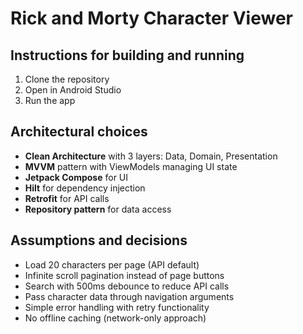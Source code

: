 # Rick and Morty Character Viewer

## Instructions for building and running

1. Clone the repository
2. Open in Android Studio
3. Run the app

## Architectural choices

- **Clean Architecture** with 3 layers: Data, Domain, Presentation
- **MVVM** pattern with ViewModels managing UI state
- **Jetpack Compose** for UI
- **Hilt** for dependency injection
- **Retrofit** for API calls
- **Repository pattern** for data access

## Assumptions and decisions

- Load 20 characters per page (API default)
- Infinite scroll pagination instead of page buttons
- Search with 500ms debounce to reduce API calls
- Pass character data through navigation arguments
- Simple error handling with retry functionality
- No offline caching (network-only approach)

